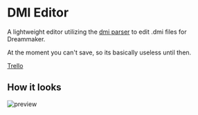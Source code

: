 ﻿# DMI Editor
A lightweight editor utilizing the [dmi parser](https://github.com/PaulRitter/dmi_parser) to edit .dmi files for Dreammaker.

At the moment you can't save, so its basically useless until then.

[Trello](https://trello.com/b/xIOuvcZ8/dmi-editor)

## How it looks
![preview](https://media.discordapp.net/attachments/239836068491296788/748860319283019786/unknown.png?width=810&height=439)